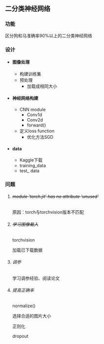 ## 二分类神经网络

### 功能

区分狗和马准确率90%以上的二分类神经网络

### 设计

* #### 图像处理

  * 构建训练集
  * 预处理
    * 加载成相同大小

* #### 神经网络构建

  * CNN module
    * Conv1d
    * Conv2d
    * forward()
  * 定义loss function
    * 优化方法SGD

* #### data

  * Kaggle下载
  * training_data
  * test_ data

### 问题

1. ###### ~~module 'torch.jit' has no attribute 'unused'~~

   原因：torch与torchvision版本不匹配

2. ###### ~~学习图像载入~~

   torchvision

   加载已下载数据

3. ###### 调参

   学习调参经验、阅读论文

4. ###### 提高正确率

   normalize()

   选择合适的图片大小

   正则化

   dropout







